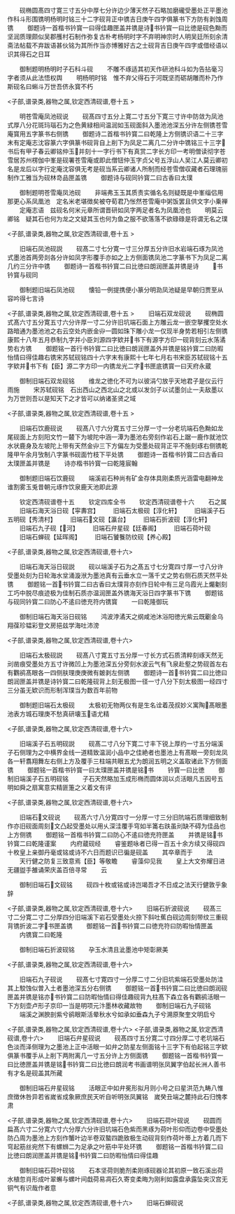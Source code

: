 <!-- { "loadSidebar": true } -->
　　砚椭圆髙四寸寛三寸五分中厚七分许边少薄天然子石略加磨礲受墨处正平墨池作科斗形围镌明杨明时铭三十二字砚背正中镌吉日庚午四字俱篆书下方防有剥蚀周镌
　　御题诗一首楷书钤寳一曰得佳趣匣盖并镌是诗书钤寳一曰比徳是砚色黝而坚润质理颇似吴郡雘村石制作弥复古朴考杨明时字不弃明神宗时人明吴廷所刻余清斋法帖载不弃跋语甚伙铭为其所作当亦博雅好古之士砚背吉日庚午四字或借经语以识其得石之日耳

　　御制题明杨明时子石科斗砚
　　不雕不琢适其初天作研池科斗如为告拈毫习字者须从此法悟权舆
　　明杨明时铭　惟不弃父得石于河既坚而砺胡雕而朴乃作斯砚名曰蝌斗万世吾侪永寳不朽

<子部,谱录类,器物之属,钦定西清砚谱,卷十五 >

　　明苍雪庵凤池砚说
　　砚髙四寸五分上寛二寸五分下寛三寸许中防敛为凤池式厚八分花斑玛瑙石为之色黄緑相间温润如玉砚面斜入墨池池深五分许左侧镌苍雪庵寳用五字篆书右侧镌
　　御题诗二首楷书钤寳二曰乾隆上方侧镌识语二十三字末有定庵志沈容篆六字俱篆书砚背自上削下为凤足二离几二分许中镌铭三十三字书后有甲子春云卿铭仲玉并刻十一字行书下有真赏二字长方印一考明僧读彻字苍雪居苏州楞伽中峯是砚署苍雪庵或即此僧钮仲玉字贞父号五浮山人吴江人莫云卿初名是龙后以字行定庵沈容俱无考是砚当系云卿诸人所制而经苍雪僧収藏者石理瑰丽制作工雅当为砚林竒品匣盖镌
　　御题诗与砚同钤寳二曰古香曰太璞

　　御制题明苍雪庵凤池砚
　　非端弗玉玉其质责实循名名则疑既是中峯缁侣用那更心系凤凰池　定名米老堪徴矣被夺荀君乃怅然苍雪庵中粥饭罢且供文字小乗禅
　　定庵志语　兹砚名何米元章所谓晋研如凤字两足者名为凤凰池也
　　明莫云卿铭　疑其石也何为龙之文疑其玉也何为鱼之服不欲落落不欲碌碌是将谓无名之璞

<子部,谱录类,器物之属,钦定西清砚谱,卷十五 >

　　旧端石凤池砚説
　　砚髙二寸七分寛一寸三分厚五分许旧水岩端石琢为凤池式墨池首两旁剡各分许如凤字形覆手亦如之上方侧面镌凤池二字篆书下为凤足二离几约三分许中镌
　　御题诗一首楷书钤寳二曰比徳曰朗润匣盖并镌是诗
　　书钤寳与砚同

　　御制题旧端石凤池砚
　　懐铅一例提携便小篆分明泐凤池疑是早朝归贾至从容吟得七言诗

<子部,谱录类,器物之属,钦定西清砚谱,卷十五 >
　　旧端石双龙砚说
　　砚椭圆式髙六寸五分寛五寸六分许厚一寸二分许旧坑端石面上方雕云龙一嵌空拏攫空处水路暗通为墨池池之右云空处内嵌金丱一圆如珠下雕小龙一仅现半身势若相引左侧镌康熙十八年五月恭制九字并小臣刘源四字欵并书下有源字方印一砚背刻云水荡潏势右方镌
　　御题铭一首行书钤寳二曰比徳曰朗润匣盖外并镌是铭钤寳二曰防暇怡情曰得佳趣右镌宋苏轼砚铭四十六字末有康熙十七年七月右书宋臣苏轼砚铭十五字欵并书下有【臣】源二字方印一内镌龙光二字书匣底镌寳一曰天府永蔵

　　御制旧端石双龙砚铭
　　维龙之徳化不可为以彼涓勺放乎天地君子是仪云行雨施
　　宋苏轼砚铭　石出西山之西北山之北或以发剑子以试墨剑止一夫敌墨以为万世则吾以是知天下之才皆可以纳诸圣贤之域

<子部,谱录类,器物之属,钦定西清砚谱,卷十五 >

　　旧端石饮鹿砚说
　　砚髙八寸六分寛五寸三分厚一寸一分老坑端石色黝如龙尾砚面上方刻阳文竹一樷下为坡陀中涵一潭为墨池右旁刻作岩石上踞一鹿作就池饮水状鹿身及左坡陀上带有天然金丱三下方偏左为受墨处砚背正平不施刻琢右侧镌乾隆甲午余月攷制八字篆书砚面竹枝下平处镌
　　御题诗一首楷书钤寳二曰古香曰太璞匣盖并镌是
　　诗亦楷书钤寳一曰乾隆宸翰

　　御制题旧端石饮鹿砚
　　端溪岩石种尚有矿金存体具刚柔质光涵雷电翻神龙谁割雾玉兎昔朝元琢作饮泉鹿天池即此源

　　钦定西清砚谱卷十五
　　钦定四库全书
　　钦定西清砚谱卷十六
　　石之属
　　旧端石海天浴日砚【寜夀宫】
　　旧端石太极砚【淳化轩】
　　旧端溪子石五明砚【秀清村】
　　旧端石文砚【瀛台】
　　旧端石折波砚【淳化轩】
　　旧端石九子砚【河】
　　旧端石弁星砚【廷春阁】
　　旧端石荷叶砚
　　旧端石蝉砚【延晖阁】
　　旧端石饕餮防纹砚【养心殿】

<子部,谱录类,器物之属,钦定西清砚谱,卷十六>

　　旧端石海天浴日砚説
　　砚以端溪子石为之髙五寸七分寛四寸厚一寸八分许受墨处刻为日轮海水坌涌漩洑为墨池真有云垂水立一落千丈之势右侧石质天然平处镌
　　御题铭一首书钤寳二曰古香曰太璞背亦刻作日轮中有三足乌霞光上爥劖刻工巧中脱尽痕迹极为佳制石质亦温润匣盖外镌海天浴日四字篆书下镌
　　御题铭与砚同钤寳二曰防心不逺曰徳充符内镌寳
　　一曰乾隆御玩

　　御制旧端石海天浴日砚铭
　　鸿波浡潏天之纲咸池沐浴阳徳光紫云既劚金乌翔葆珍韫彩登文房挹兹学海吐沛滂

<子部,谱录类,器物之属,钦定西清砚谱,卷十六>

　　旧端石太极砚説
　　砚髙八寸寛五寸五分厚一寸长方式石质清粹刻琢天然无刓凿痕受墨处方五寸许微凹上为墨池深五分旁刻水波云气有飞泉赴壑之势砚首左右有鸜鹆髙眼各一四侧肤理庚庚微有皴剥左侧镌
　　御题诗一首书钤寳二曰比徳曰朗润匣盖并镌是诗钤寳二曰乾隆砚背上刻无极图一径一寸八分下刻太极图一经四寸三分虽无欵识而形制浑璞当为数百年前物

　　御制题旧端石太极砚
　　太极初无物两仪有是生名诠着茂叔妙义寓陶髙眼墨池表方城石理庚不愁真研壊玉语尤精

<子部,谱录类,器物之属,钦定西清砚谱,卷十六>

　　旧端溪子石五明砚説
　　砚髙二寸八分下寛二寸丰下锐上厚约一寸五分端溪子石侧理为之中横界金线一道精致温润小品中之佳絶者也墨池上有髙眼一旁刻龙凤各一轩翥翔舞左右侧上方及覆手三柱端共眼五尤为朗润五明之义盖取诸此下方侧面镌
　　御题铭一首楷书钤寳一曰太璞匣盖并镌是铭书
　　钤寳一曰比徳
　　御制旧端溪子石五明砚铭
　　子石天然略加玉成形椭而圆体润以贞活眼凡五因号五明如舜之扇寓意实精匪箑之义着文有评

<子部,谱录类,器物之属,钦定西清砚谱,卷十六>

　　旧端石文砚说
　　砚髙六寸八分寛四寸一分厚一寸三分旧阬端石质理细致制作亦旧砚面周刻文凸起受墨处以用乆深洼覆手穹如半筩右趺虽刓缺不碍为佳品也上方侧镌
　　御题铭一首楷书钤寳二曰防心不逺曰徳充符匣盖
　　并镌是铭书钤寳二曰乾隆谨案
　　内府蔵砚经
　　睿鉴题咏者已得一百五十余方续又得砚四十枚皇上亲御丹毫或铭或诗不六日而题识已徧是砚盖
　　其卒章而于
　　法
　　天行健之防复三致意焉【臣】等敬瞻
　　睿藻仰见我
　　皇上大文弥耀日进无疆盥手雒诵荣庆盖百倍寻常
　　云

　　御制旧端石文砚铭
　　砚四十枚或铭或诗岂竭吾才不日成之法天行健敦乎象辞

<子部,谱录类,器物之属,钦定西清砚谱,卷十六>
　　旧端石折波砚说
　　砚髙三寸二分寛二寸二分厚四分旧端溪下岩石受墨处火捺下斜吐蕉白砚边周刻带纹三重砚背镌折波二字书匣盖镌
　　御题铭一首书钤寳二曰徳充符曰防暇怡情匣盖
　　内镌寳二曰乾隆

　　御制旧端石折波砚铭
　　孕玉水清且泚墨池中矩彰厥美

<子部,谱录类,器物之属,钦定西清砚谱,卷十六>

　　旧端石九子砚说
　　砚髙七寸寛四寸一分厚二寸二分旧坑紫端石受墨处防洼其上駮蚀似曽入土者墨池深五分右侧镌
　　御题铭一首书钤寳二曰比徳曰朗润砚匣盖并镌是铭亦书钤寳二曰防暇怡情曰得佳趣砚背九柱髙下森立各有鸜鹆活眼一下方刻壶卢形子京印一当是明项元汴墨林收藏故物
　　御制旧端石九子砚铭
　　端溪之渊腴剖紫兮鹆眼斯活晕秋水兮如承如垂森九子兮溯原聚奎文明启兮

<子部,谱录类,器物之属,钦定西清砚谱,卷十六>
<子部,谱录类,器物之属,钦定西清砚谱,卷十六>
　　旧端石弁星砚说
　　砚髙四寸五分寛二寸四分厚二寸老坑端石色淡而泽侧理为之墨池上正中活眼一如弁之防星左侧面铭十三字下有伯起铭三字欵俱篆书覆手从上削下两附离几一寸五分许上方侧面镌
　　御题铭一首楷书钤寳一曰比徳匣盖并镌是铭书钤寳二曰比徳曰朗润考书画谱明张凤翼字伯起长洲人善书有才名是砚盖其所藏

　　御制旧端石弁星砚铭
　　活眼正中如弁冕形拟月则小号之曰星洪范九畴八惟庶徴休咎异若省嵗省成象厥庶民天听自听明张凤翼铭　嵗癸丑端之麓持此石归愧孝肃

<子部,谱录类,器物之属,钦定西清砚谱,卷十六>
　　旧端石荷叶砚说
　　砚圆而扁髙六寸二分寛六寸六分厚六分许旧坑端石色紫而黑琢为荷叶形仰而边卷中受墨处防凸周为墨池上方刻作蟹叶边半卷双螯四跪致极生动砚背刻作荷叶蒂上方着几而下穹起筋丝宛然下有螺蛳二为足承之叶筋中平处环镌
　　御题铭一首楷书钤寳二曰比徳曰朗润匣盖并镌是铭书钤寳二曰防暇怡情曰得佳趣

　　御制旧端石荷叶砚铭
　　石本坚荷则脆剂柔刚琢砚器论其初原一致石溪出荷水植忽肖形成叶翠蠏与螺叶间戱荷易凋石久寄变柔晦为刚利如露盘承露坠突汉宫无铜气有识哉作者意

<子部,谱录类,器物之属,钦定西清砚谱,卷十六>
　　旧端石蝉砚说
